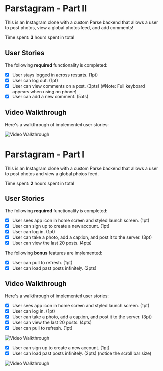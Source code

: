 # Parstagram - Part II

This is an Instagram clone with a custom Parse backend that allows a user to post photos, view a global photos feed, and add comments!

Time spent: **3** hours spent in total

## User Stories

The following **required** functionality is completed:

- [x] User stays logged in across restarts. (1pt)
- [x] User can log out. (1pt)
- [x] User can view comments on a post. (3pts) (#Note: Full keyboard appears when using on phone)
- [x] User can add a new comment. (5pts)

## Video Walkthrough

Here's a walkthrough of implemented user stories:

<img src='http://g.recordit.co/EpW4Orn88r.gif' title='Video Walkthrough' width='' alt='Video Walkthrough' />


# Parstagram - Part I

This is an Instagram clone with a custom Parse backend that allows a user to post photos and view a global photos feed.

Time spent: **2** hours spent in total

## User Stories

The following **required** functionality is completed:

- [X] User sees app icon in home screen and styled launch screen. (1pt)
- [X] User can sign up to create a new account. (1pt)
- [X] User can log in. (1pt)
- [X] User can take a photo, add a caption, and post it to the server. (3pt)
- [X] User can view the last 20 posts. (4pts)

The following **bonus** features are implemented:

- [x] User can pull to refresh. (1pt)
- [x] User can load past posts infinitely. (2pts)

## Video Walkthrough

Here's a walkthrough of implemented user stories:

- [X] User sees app icon in home screen and styled launch screen. (1pt)
- [X] User can log in. (1pt)
- [X] User can take a photo, add a caption, and post it to the server. (3pt)
- [X] User can view the last 20 posts. (4pts)
- [x] User can pull to refresh. (1pt)

<img src='http://g.recordit.co/DgWaRM5E72.gif' title='Video Walkthrough' width='' alt='Video Walkthrough' />


- [X] User can sign up to create a new account. (1pt)
- [x] User can load past posts infinitely. (2pts) (notice the scroll bar size)

<img src='http://g.recordit.co/bp39YQob3k.gif' title='Video Walkthrough' width='' alt='Video Walkthrough' />

